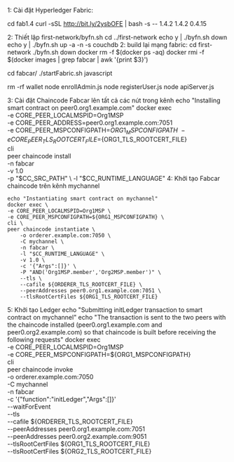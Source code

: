 1: Cài đặt Hyperledger Fabric:

cd fab1.4
curl -sSL http://bit.ly/2ysbOFE | bash -s -- 1.4.2 1.4.2 0.4.15

2: Thiết lập first-network/byfn.sh 
cd ../first-network
echo y | ./byfn.sh down
echo y | ./byfn.sh up -a -n -s couchdb
2: build lại mạng fabric:
cd first-network
./byfn.sh down
docker rm -f $(docker ps -aq)
docker rmi -f $(docker images | grep fabcar | awk '{print $3}')


cd fabcar/
./startFabric.sh javascript

rm -rf wallet
node enrollAdmin.js
node registerUser.js
node apiServer.js






3: Cài đặt Chaincode Fabcar lên tất cả các nút trong kênh
    echo  "Installing smart contract on peer0.org1.example.com"
    docker exec \
        -e CORE_PEER_LOCALMSPID=Org1MSP \
        -e CORE_PEER_ADDRESS=peer0.org1.example.com:7051 \
        -e CORE_PEER_MSPCONFIGPATH=${ORG1_MSPCONFIGPATH} \
        -e CORE_PEER_TLS_ROOTCERT_FILE=${ORG1_TLS_ROOTCERT_FILE} \
        cli \
        peer chaincode install \
            -n fabcar \
            -v 1.0 \
            -p "$CC_SRC_PATH" \
            -l "$CC_RUNTIME_LANGUAGE"
4: Khởi tạo Fabcar chaincode trên kênh mychannel

    echo "Instantiating smart contract on mychannel"
    docker exec \
    -e CORE_PEER_LOCALMSPID=Org1MSP \
    -e CORE_PEER_MSPCONFIGPATH=${ORG1_MSPCONFIGPATH} \
    cli \
    peer chaincode instantiate \
        -o orderer.example.com:7050 \
        -C mychannel \
        -n fabcar \
        -l "$CC_RUNTIME_LANGUAGE" \
        -v 1.0 \
        -c '{"Args":[]}' \
        -P "AND('Org1MSP.member','Org2MSP.member')" \
        --tls \
        --cafile ${ORDERER_TLS_ROOTCERT_FILE} \
        --peerAddresses peer0.org1.example.com:7051 \
        --tlsRootCertFiles ${ORG1_TLS_ROOTCERT_FILE}
5: Khởi tạo Ledger
echo "Submitting initLedger transaction to smart contract on mychannel"
echo "The transaction is sent to the two peers with the chaincode installed (peer0.org1.example.com and peer0.org2.example.com) so that chaincode is built before receiving the following requests"
docker exec \
  -e CORE_PEER_LOCALMSPID=Org1MSP \
  -e CORE_PEER_MSPCONFIGPATH=${ORG1_MSPCONFIGPATH} \
  cli \
  peer chaincode invoke \
    -o orderer.example.com:7050 \
    -C mychannel \
    -n fabcar \
    -c '{"function":"initLedger","Args":[]}' \
    --waitForEvent \
    --tls \
    --cafile ${ORDERER_TLS_ROOTCERT_FILE} \
    --peerAddresses peer0.org1.example.com:7051 \
    --peerAddresses peer0.org2.example.com:9051 \
    --tlsRootCertFiles ${ORG1_TLS_ROOTCERT_FILE} \
    --tlsRootCertFiles ${ORG2_TLS_ROOTCERT_FILE}
